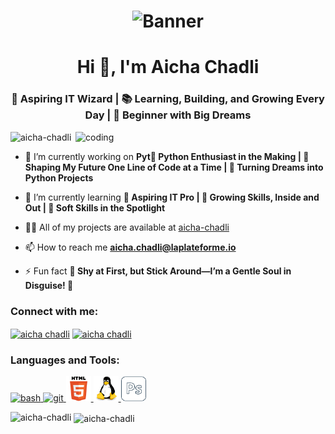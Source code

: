 <h1 align="center">
  <img src="https://t3.ftcdn.net/jpg/01/23/91/84/360_F_123918405_djz92sSnn2hVzgvjNsgzWKBvFoeSZ3R3.jpg" alt="Banner" width="800"/>
</h1>

<h1 align="center">Hi 👋, I'm Aicha Chadli</h1>
<h3 align="center">🌱 Aspiring IT Wizard | 📚 Learning, Building, and Growing Every Day | 🚀 Beginner with Big Dreams</h3>

<img align="right" alt="coding" width="400" src="https://img.freepik.com/premium-vector/girl-coding-designing-with-pc-illustration_418302-2383.jpg"/>

<p align="left"> 
  <img src="https://komarev.com/ghpvc/?username=aicha-chadli&label=Profile%20views&color=0e75b6&style=flat" alt="aicha-chadli" /> 
</p>

- 🔭 I’m currently working on **Pyt🐍 Python Enthusiast in the Making | 🚀 Shaping My Future One Line of Code at a Time | 🌟 Turning Dreams into Python Projects**

- 🌱 I’m currently learning **🚀 Aspiring IT Pro | 🌱 Growing Skills, Inside and Out | 💬 Soft Skills in the Spotlight**

- 👨‍💻 All of my projects are available at [aicha-chadli](aicha-chadli)

- 📫 How to reach me **aicha.chadli@laplateforme.io**

- ⚡ Fun fact **🤫 Shy at First, but Stick Around—I’m a Gentle Soul in Disguise! 🌟**

<h3 align="left">Connect with me:</h3>
<p align="left">
  <a href="https://linkedin.com/in/aicha-chadli" target="blank"><img align="center" src="https://raw.githubusercontent.com/rahuldkjain/github-profile-readme-generator/master/src/images/icons/Social/linked-in-alt.svg" alt="aicha chadli" height="30" width="40" /></a>
  <a href="https://instagram.com/aicha-chadli" target="blank"><img align="center" src="https://raw.githubusercontent.com/rahuldkjain/github-profile-readme-generator/master/src/images/icons/Social/instagram.svg" alt="aicha chadli" height="30" width="40" /></a>
</p>

<h3 align="left">Languages and Tools:</h3>
<p align="left"> 
  <a href="https://www.gnu.org/software/bash/" target="_blank" rel="noreferrer"> 
    <img src="https://www.vectorlogo.zone/logos/gnu_bash/gnu_bash-icon.svg" alt="bash" width="40" height="40"/> 
  </a> 
  <a href="https://git-scm.com/" target="_blank" rel="noreferrer"> 
    <img src="https://www.vectorlogo.zone/logos/git-scm/git-scm-icon.svg" alt="git" width="40" height="40"/> 
  </a> 
  <a href="https://www.w3.org/html/" target="_blank" rel="noreferrer"> 
    <img src="https://raw.githubusercontent.com/devicons/devicon/master/icons/html5/html5-original-wordmark.svg" alt="html5" width="40" height="40"/> 
  </a> 
  <a href="https://www.linux.org/" target="_blank" rel="noreferrer"> 
    <img src="https://raw.githubusercontent.com/devicons/devicon/master/icons/linux/linux-original.svg" alt="linux" width="40" height="40"/> 
  </a> 
  <a href="https://www.photoshop.com/en" target="_blank" rel="noreferrer"> 
    <img src="https://raw.githubusercontent.com/devicons/devicon/master/icons/photoshop/photoshop-line.svg" alt="photoshop" width="40" height="40"/> 
  </a> 
</p>

<p><img align="left" src="https://github-readme-stats.vercel.app/api/top-langs?username=aicha-chadli&show_icons=true&locale=en&layout=compact" alt="aicha-chadli" /></p>

<p>&nbsp;<img align="center" src="https://github-readme-stats.vercel.app/api?username=aicha-chadli&show_icons=true&locale=en" alt="aicha-chadli" /></p>
